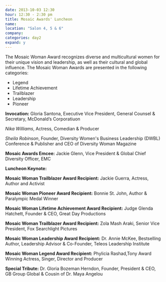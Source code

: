 ```yaml
---
date: 2013-10-03 12:30
hour: 12:30 - 2:30 pm
title: Mosaic Awards' Luncheon
name: 
location: "Salon 4, 5 & 6"
company:
categories: day2
expand: y 
---
```

The Mosaic Woman Award recognizes diverse and multicultural women for their unique vision and leadership, as well as their cultural and global influence. The Mosaic Woman Awards are presented in the following categories:
 
 - Legend 
 - Lifetime Achievement 
 - Trailblazer 
 - Leadership 
 - Pioneer


<strong>Invocation:</strong> Gloria Santona, Executive Vice President, General Counsel & Secretary, McDonald’s  Corporatiuon

_Nika Williams_, Actress, Comedian & Producer 

_Sheila Robinson_, Founder, Diversity Women's Business
Leadership (DWBL) Conference & Publisher and CEO of 
Diversity Woman Magazine

<strong>Mosaic Awards Emcee:</strong> Jackie Glenn, Vice President & Global Chief Diversity Officer, EMC

<strong>Luncheon Keynote:</strong>

<strong>Mosaic Woman Trailblazer Award Recipient:</strong> Jackie Guerra, Actress, Author and Activist

<strong>Mosaic Woman Pioneer Award Recipient:</strong> Bonnie St. John, Author & Paralympic Medal Winner

<strong>Mosaic Woman Lifetime Achievement Award Recipient:</strong> Judge Glenda Hatchett, Founder & CEO, Great Day Productions

<strong>Mosaic Woman Trailblazer Award Recipient:</strong> Zola Mash Araki, Senior Vice President, Fox Searchlight Pictures

<strong>Mosaic Woman Leadership Award Recipient:</strong> Dr. Annie McKee, Bestselling Author, Leadership Advisor & Co-Founder, Teleos Leadership Institute

<strong>Mosaic Woman Legend Award Recipient:</strong> Phylicia Rashad,Tony Award Winning Actress, Singer, Director and Producer 

<strong>Special Tribute:</strong> Dr. Gloria Bozeman Herndon, Founder, President & CEO, GB Group Global & Cousin of Dr. Maya Angelou
